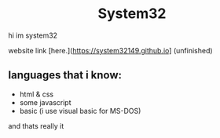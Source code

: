 <h1 align="center">System32</h1>

hi im system32

website link [here.](https://system32149.github.io] (unfinished)

<h2>languages that i know:</h2>
<ul>
 <li>html & css</li>
 <li>some javascript</li>
 <li>basic (i use visual basic for MS-DOS)</li>
</ul> 

and thats really it